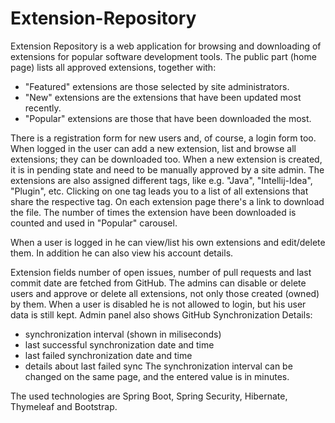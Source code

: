 # Extension-Repository
Extension Repository is a web application for browsing and downloading of extensions for popular software development tools.
The public part (home page) lists all approved extensions, together with:

- "Featured" extensions are those selected by site administrators.
- "New" extensions are the extensions that have been updated most recently.
- "Popular" extensions are those that have been downloaded the most.

There is a registration form for new users and, of course, a login form too.
When logged in the user can add a new extension, list and browse all extensions; they can be downloaded too.
When a new extension is created, it is in pending state and need to be manually approved by a site admin.
The extensions are also assigned different tags, like e.g. "Java", "Intellij-Idea", "Plugin", etc.
Clicking on one tag leads you to a list of all extensions that share the respective tag.
On each extension page there's a link to download the file. The number of times the extension have been downloaded is counted and used
in "Popular" carousel.

When a user is logged in he can view/list his own extensions and edit/delete them.
In addition he can also view his account details.

Extension fields number of open issues, number of pull requests and last commit date are fetched from GitHub. 
The admins can disable or delete users and approve or delete all extensions, not only those created (owned) by them.
When a user is disabled he is not allowed to login, but his user data is still kept.
Admin panel also shows GitHub Synchronization Details:
- synchronization interval (shown in miliseconds)
- last successful synchronization date and time
- last failed synchronization date and time
- details about last failed sync
The synchronization interval can be changed on the same page, and the entered value is in minutes.

The used technologies are Spring Boot, Spring Security, Hibernate, Thymeleaf and Bootstrap.
